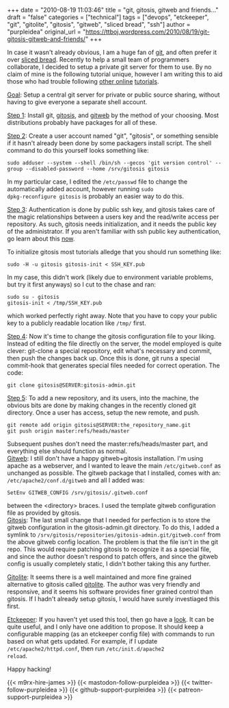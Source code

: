 +++
date = "2010-08-19 11:03:46"
title = "git, gitosis, gitweb and friends..."
draft = "false"
categories = ["technical"]
tags = ["devops", "etckeeper", "git", "gitolite", "gitosis", "gitweb", "sliced bread", "ssh"]
author = "purpleidea"
original_url = "https://ttboj.wordpress.com/2010/08/19/git-gitosis-gitweb-and-friends/"
+++

In case it wasn't already obvious, I am a huge fan of <a href="http://git-scm.com/">git</a>, and often prefer it over <a href="http://en.wikipedia.org/wiki/Sliced_bread">sliced bread</a>. Recently to help a small team of programmers collaborate, I decided to setup a private git server for them to use. By no claim of mine is the following tutorial unique, however I am writing this to aid those who had trouble following <a href="http://scie.nti.st/2007/11/14/hosting-git-repositories-the-easy-and-secure-way">other</a><a href="http://eagain.net/gitweb/?p=gitosis.git;a=blob;f=README.rst"> online</a> <a href="http://hokietux.net/blog/?p=58">tutorials</a>.

<span style="text-decoration:underline;">Goal</span>:
Setup a central git server for private or public source sharing, without having to give everyone a separate shell account.

<span style="text-decoration:underline;">Step 1</span>:
Install git, <a href="http://eagain.net/gitweb/?p=gitosis.git">gitosis</a>, and <a href="http://git.kernel.org/?p=git/git.git;a=tree;f=gitweb;">gitweb</a> by the method of your choosing. Most distributions probably have packages for all of these.

<span style="text-decoration:underline;">Step 2</span>:
Create a user account named "git", "gitosis", or something sensible if it hasn't already been done by some packagers install script. The shell command to do this yourself looks something like:

```
sudo adduser --system --shell /bin/sh --gecos 'git version control' --group --disabled-password --home /srv/gitosis gitosis
```

In my particular case, I edited the <code>/etc/passwd</code> file to change the automatically added account, however running <code>sudo dpkg-reconfigure gitosis</code> is probably an easier way to do this.

<span style="text-decoration:underline;">Step 3</span>:
Authentication is done by public ssh key, and gitosis takes care of the magic relationships between a users key and the read/write access per repository. As such, gitosis needs initialization, and it needs the public key of the administrator. If you aren't familiar with ssh public key authentication, go learn about this <a href="http://www.google.com/search?q=ssh+public+key+authentication">now</a>.

To initialize gitosis most tutorials alledge that you should run something like:

```
sudo -H -u gitosis gitosis-init < SSH_KEY.pub
```

In my case, this didn't work (likely due to environment variable problems, but try it first anyways) so I cut to the chase and ran:

```
sudo su - gitosis
gitosis-init < /tmp/SSH_KEY.pub
```

which worked perfectly right away. Note that you have to copy your public key to a publicly readable location like <code>/tmp/</code> first.

<span style="text-decoration:underline;">Step 4</span>:
Now it's time to change the gitosis configuration file to your liking. Instead of editing the file directly on the server, the model employed is quite clever: git-clone a special repository, edit what's necessary and commit, then push the changes back up. Once this is done, git runs a special commit-hook that generates special files needed for correct operation. The code:

```
git clone gitosis@SERVER:gitosis-admin.git
```

<span style="text-decoration:underline;">Step 5</span>:
To add a new repository, and its users, into the machine, the obvious bits are done by making changes in the recently cloned git directory. Once a user has access, setup the new remote, and push.

```
git remote add origin gitosis@SERVER:the_repository_name.git
git push origin master:refs/heads/master
```

<div>Subsequent pushes don't need the master:refs/heads/master part, and everything else should function as normal.</div>
<span style="text-decoration:underline;">Gitweb</span>:
I still don't have a happy gitweb+gitosis installation. I'm using apache as a webserver, and I wanted to leave the main <code>/etc/gitweb.conf</code> as unchanged as possible. The gitweb package that I installed, comes with an: <code>/etc/apache2/conf.d/gitweb</code> and all I added was:

```
SetEnv GITWEB_CONFIG /srv/gitosis/.gitweb.conf
```

<div>between the &lt;directory&gt; braces. I used the template gitweb configuration file as provided by gitosis.</div>
<span style="text-decoration:underline;">Gitosis</span>:
The last small change that I needed for perfection is to store the gitweb configuration in the gitosis-admin.git directory. To do this, I added a symlink to <code>/srv/gitosis/repositories/gitosis-admin.git/gitweb.conf</code> from the above gitweb config location. The problem is that the file isn't in the git repo. This would require patching gitosis to recognize it as a special file, and since the author doesn't respond to patch offers, and since the gitweb config is usually completely static, I didn't bother taking this any further.

<span style="text-decoration:underline;">Gitolite</span>:
It seems there is a well maintained and more fine grained alternative to gitosis called <a href="http://github.com/sitaramc/gitolite">gitolite</a>. The author was very friendly and responsive, and it seems his software provides finer grained control than gitosis. If I hadn't already setup gitosis, I would have surely investiaged this first.

<span style="text-decoration:underline;">Etckeeper</span>:
If you haven't yet used this tool, then go have a <a href="http://joey.kitenet.net/code/etckeeper/">look</a>. It can be quite useful, and I only have one addition to propose. It should keep a configurable mapping (as an etckeeper config file) with commands to run based on what gets updated. For example, if I update <code>/etc/apache2/httpd.conf</code>, then run <code>/etc/init.d/apache2 reload</code>.

Happy hacking!

{{< m9rx-hire-james >}}
{{< mastodon-follow-purpleidea >}}
{{< twitter-follow-purpleidea >}}
{{< github-support-purpleidea >}}
{{< patreon-support-purpleidea >}}
